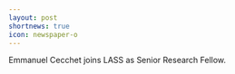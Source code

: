 ```yaml
---
layout: post
shortnews: true
icon: newspaper-o
---
```



Emmanuel Cecchet joins LASS as Senior Research Fellow.